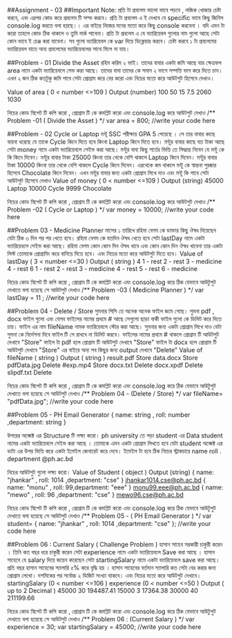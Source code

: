 ##Assignment - 03
##Important Note:
প্রতি টা প্রবলেম ভালো ভাবে পড়বে , লজিক খোজার চেষ্টা করবে, এবং এরপর কোড করে প্রবলেম টি সল্ভ করবে। 
প্রতি টা প্রবলেম এ ই দেখবে যে specific ভাবে কিছু জিনিস console.log করতে বলা হয়ছে।। এর বাইরে নিজের মনের মতো করে কিছু  console করবেনা ।  যদি এমন  টা  করো তাহলে কোড ঠিক থাকলে ও তুমি মার্ক পাবেনা।
প্রতি টা প্রবলেম এ  যে  ভ্যারিয়েবল গুলোর নাম  গুলো আছে সেটা কোন ভাবে ই চেঞ্জ করা যাবেনা। 
সব গুলো ভ্যারিয়েবল কে var দিয়ে ডিক্লেয়ার করবে।  চেষ্টা করবে ১ টা প্রবলেমের ভ্যারিয়েবল যাতে অন্য প্রবলেমের ভ্যারিয়েবলের সাথে মিলে না যায়।  


##Problem - 01  Divide the Asset 
রহিম করিম ২ ভাই।  তাদের বাবার একটা জমি আছে  যার ক্ষেত্রফল  area নামে একটা ভ্যারিয়েবলে সেভ করা আছে।  তাদের বাবা তাদের কে সমান  ২  ভাগে সম্পত্তি ভাগ করে দিতে চান। এখন ২ জন ঠিক কতটুকু জমি পাবে সেটা প্রোগ্রাম করে বের করো এবং নিচের মতো করে আউটপুট হিসেবে দেখাও।

Value of area  ( 0 < number  <=109 ) 
Output (number)
100
50
15
7.5
2060
1030


নিচের কোড স্নিপেট টি কপি করো ,  প্রোগ্রাম টি কে  কমপ্লিট করো  এবং console.log করে আউটপুট দেখাও
/** Problem -01 ( Divide the Asset ) */
var area = 800;
//write your code here






##Problem - 02  Cycle or  Laptop
মন্টূ  SSC পরীক্ষায় GPA 5 পেয়েছে ।  সে তার বাবার কাছে বায়না ধরেছে যে তাকে Cycle কিনে দিতে হবে কিংবা Laptop কিনে দিতে হবে।  মন্টুর বাবার  কাছে  যত টাকা আছে সেটা money নামে একটা ভ্যারিয়েবলে সেইভ করা আছে।  মন্টুর বাবা কিছু শর্তের ভিত্তি তে সিদ্ধান্ত নিবেন যে মন্টু কে কি কিনে দিবেন। 
মন্টুর বাবার টাকা 25000 কিংবা তার থেকে বেশি  থাকলে Laptop কিনে দিবেন। 
মন্টুর বাবার টাকা 10000 কিংবা তার থেকে বেশি  থাকলে Cycle কিনে দিবেন। 
এরথেকে কম থাকলে মন্টু কে স্বান্তনা পুরষ্কার হিসেবে Chocolate কিনে দিবেন। 
এখন মন্টুর বাবার জন্য একটা প্রোগ্রাম লিখে দাও এবং মন্টু কি পাবে সেটা আউটপুট হিসেবে দেখাও
Value of money ( 0 < number <=109 ) 
Output (string) 
45000
Laptop
10000
Cycle
9999
Chocolate 


নিচের কোড স্নিপেট টি কপি করো ,  প্রোগ্রাম টি কে  কমপ্লিট করো  এবং console.log করে আউটপুট দেখাও
/** Problem -02 ( Cycle or Laptop ) */
var money = 10000;
//write your code here






##Problem 03 - Medicine Planner 
মাসের ১ তারিখে রহিমা বেগম কে ডাক্তার কিছু ঔষধ দিয়েছেন  যেটা ঠিক ৩  দিন পর পর খেতে হবে। রহিমা বেগম কে যতদিন ঔষধ খেতে হবে সেটা lastDay নামে একটা ভ্যারিয়েবলে সেইভ করা আছে। 
রহিমা বেগম কোন কোন দিন ঔষধ খাবে এবং কোন কোন দিন ঔষধ খাবেনা  তার একটা লিস্ট তোমাকে প্রোগ্রামিং করে বানিয়ে দিতে হবে। এবং নিচের মতো করে আউটপুট দিতে হবে। 
Value of  lastDay ( 3 < number <=30 ) 
Output ( string ) 
4
1 - rest
2 - rest
3 - medicine
4 - rest
6
1 - rest
2 - rest
3 - medicine
4 - rest
5 - rest
6 - medicine


নিচের কোড স্নিপেট টি কপি করো ,  প্রোগ্রাম টি কে  কমপ্লিট করো  এবং console.log করে ঠিক যেভাবে আউটুপুট দেখাতে বলা হয়েছে সে আউটপুট দেখাও
/** Problem -03 ( Medicine Planner ) */
var lastDay = 11 ;
//write your code here





##Problem 04 - Delete / Store 
সুমনার পিসি তে অনেক অনেক ফাইল জমে গেছে। সুমনা pdf , docx ফাইল গুলো এবং যেসব ফাইলের নামের প্রথমে # আছে সেগুলো ছাড়া বাকী ফাইল  গুলো কে ডিলিট করে  দিতে চায়।  ফাইল এর  নাম fileName নামক ভ্যারিয়েবলে স্টোর করা আছে।   সুমনার জন্য একটা প্রোগ্রাম লিখে দাও  যেটা সুমনা কে নির্দেশনা দিবে ফাইল টি সে রাখবে না ডিলিট করবে। 
ফাইলের নামের প্রথমে # থাকলে প্রোগ্রাম টি আউটপুট দেখাবে  "Store" 
ফাইল টা pdf হলে প্রোগ্রাম টি আউটপুট দেখাবে  "Store" 
ফাইল টা docx হলে প্রোগ্রাম টি আউটপুট দেখাবে  "Store"
এর বাইরে অন্য সব কিছুর জন্য output দেখাবে  "Delete"
Value of fileName ( string ) 
Output ( string ) 
result.pdf
Store
data.docx
Store
pdfData.jpg
Delete
#exp.mp4
Store
docx.txt
Delete
docx.xpdf
Delete
slipdf.txt
Delete

নিচের কোড স্নিপেট টি কপি করো ,  প্রোগ্রাম টি কে  কমপ্লিট করো  এবং console.log করে ঠিক যেভাবে আউটুপুট দেখাতে বলা হয়েছে সে আউটপুট দেখাও
/** Problem 04 - (Delete / Store) */
var fileName= "pdfData.jpg";
//write your code here





##Problem 05 - PH Email Generator
{ name: string , roll: number ,department: string  }


উপরের অব্জেক্ট এর Structure টি লক্ষ্য করো।  ph university তে  পড়া student এর Data   student  নামের একটা ভ্যারিয়েবলে সেইভ করা আছে  ।  তোমাকে এমন একটা প্রোগ্রাম লিখতে হবে যেটা   student  অব্জেক্ট এর ডাটা এর উপর ভিত্তি করে  একটা ইমেইল  জেনারেট করে দেবে। ইমেইল টা হবে ঠিক নিচের স্ট্রাকচারে 
name
roll
.
department 
@ph.ac.bd




নিচের আউটপুট গুলো লক্ষ্য করো। 
Value of  Student ( object ) 
Output (string)
{ name: "jhankar" , roll: 1014 ,department: "cse"  }
jhankar1014.cse@ph.ac.bd
{ name: "monu" , roll: 99,department: "eee"  }
monu99.eee@ph.ac.bd
{ name: "mewo" , roll: 96 ,department: "cse"  }
mewo96.cse@ph.ac.bd


নিচের কোড স্নিপেট টি কপি করো ,  প্রোগ্রাম টি কে  কমপ্লিট করো  এবং console.log করে ঠিক যেভাবে আউটুপুট দেখাতে বলা হয়েছে সে আউটপুট দেখাও
/** Problem 05 - ( PH Email Generator )  */
var student= { name: "jhankar" , roll: 1014 ,department: "cse" };
//write your code here







##Problem 06 :  Current Salary ( Challenge Problem ) 
হাসান সাহেব সরকারী চাকুরী করেন ।  তিনি কত বছর ধরে  চাকুরী করেন  সেটা  experience নামে একটা ভ্যারিয়েবলে Save করা আছে । হাসান সাহেবে যে salary দিয়ে জয়েন করেছেন সেটা startingSalary নামে একটা ভ্যারিয়েবলে save করা আছে। 
প্রতি বছর হাসান সাহেবের স্যালারি ৫% করে বৃদ্ধি হয় । হাসান সাহেবের বর্তমান স্যালারি  কত সেটা বের করার জন্য প্রোগ্রাম লেখো। দশমিকের পর সর্বোচ্চ ২ ডিজিট সংখ্যা থাকবে।  এবং নিচের মতো করে আউটপুট দেখাবে। 
startingSalary
(0 < number <=106 ) 
experience
(0 < number <=50 ) 
Output ( up to 2 Decimal ) 
45000
30 
194487.41
15000
3
17364.38
30000
40
211199.66


নিচের কোড স্নিপেট টি কপি করো ,  প্রোগ্রাম টি কে  কমপ্লিট করো  এবং console.log করে ঠিক যেভাবে আউটুপুট দেখাতে বলা হয়েছে সে আউটপুট দেখাও
/** Problem 06 :  (Current Salary )  */
var experience = 30;
var startingSalary = 45000;
//write your code here









